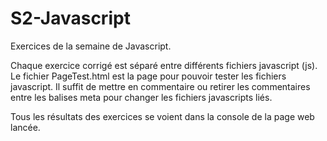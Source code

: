 # S2-Javascript
Exercices de la semaine de Javascript.

Chaque exercice corrigé est séparé entre différents fichiers javascript (js).
Le fichier PageTest.html est la page pour pouvoir tester les fichiers javascript. 
Il suffit de mettre en commentaire ou retirer les commentaires entre les balises meta pour changer les fichiers javascripts liés.

Tous les résultats des exercices se voient dans la console de la page web lancée.
